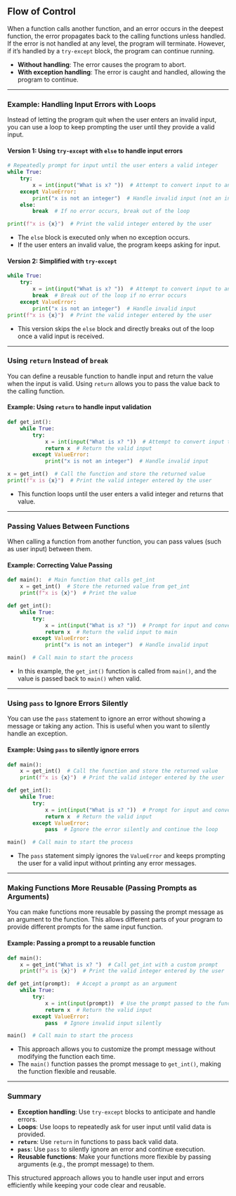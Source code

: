 
## Flow of Control

When a function calls another function, and an error occurs in the deepest function, the error propagates back to the calling functions unless handled. If the error is not handled at any level, the program will terminate. However, if it’s handled by a `try-except` block, the program can continue running.

- **Without handling**: The error causes the program to abort.
- **With exception handling**: The error is caught and handled, allowing the program to continue.

---

### Example: Handling Input Errors with Loops

Instead of letting the program quit when the user enters an invalid input, you can use a loop to keep prompting the user until they provide a valid input.

#### **Version 1**: Using `try-except` with `else` to handle input errors

```python
# Repeatedly prompt for input until the user enters a valid integer
while True:
    try:
        x = int(input("What is x? "))  # Attempt to convert input to an integer
    except ValueError:
        print("x is not an integer")  # Handle invalid input (not an integer)
    else:
        break  # If no error occurs, break out of the loop

print(f"x is {x}")  # Print the valid integer entered by the user
```

- The `else` block is executed only when no exception occurs.
- If the user enters an invalid value, the program keeps asking for input.

#### **Version 2**: Simplified with `try-except`

```python
while True:
    try:
        x = int(input("What is x? "))  # Attempt to convert input to an integer
        break  # Break out of the loop if no error occurs
    except ValueError:
        print("x is not an integer")  # Handle invalid input
print(f"x is {x}")  # Print the valid integer entered by the user
```

- This version skips the `else` block and directly breaks out of the loop once a valid input is received.

---

### Using `return` Instead of `break`

You can define a reusable function to handle input and return the value when the input is valid. Using `return` allows you to pass the value back to the calling function.

#### **Example**: Using `return` to handle input validation

```python
def get_int():
    while True:
        try:
            x = int(input("What is x? "))  # Attempt to convert input to an integer
            return x  # Return the valid input
        except ValueError:
            print("x is not an integer")  # Handle invalid input

x = get_int()  # Call the function and store the returned value
print(f"x is {x}")  # Print the valid integer entered by the user
```

- This function loops until the user enters a valid integer and returns that value.

---

### Passing Values Between Functions

When calling a function from another function, you can pass values (such as user input) between them.

#### **Example**: Correcting Value Passing

```python
def main():  # Main function that calls get_int
    x = get_int()  # Store the returned value from get_int
    print(f"x is {x}")  # Print the value

def get_int():
    while True:
        try:
            x = int(input("What is x? "))  # Prompt for input and convert it to an integer
            return x  # Return the valid input to main
        except ValueError:
            print("x is not an integer")  # Handle invalid input

main()  # Call main to start the process
```

- In this example, the `get_int()` function is called from `main()`, and the value is passed back to `main()` when valid.

---

### Using `pass` to Ignore Errors Silently

You can use the `pass` statement to ignore an error without showing a message or taking any action. This is useful when you want to silently handle an exception.

#### **Example**: Using `pass` to silently ignore errors

```python
def main():
    x = get_int()  # Call the function and store the returned value
    print(f"x is {x}")  # Print the valid integer entered by the user

def get_int():
    while True:
        try:
            x = int(input("What is x? "))  # Prompt for input and convert it to an integer
            return x  # Return the valid input
        except ValueError:
            pass  # Ignore the error silently and continue the loop

main()  # Call main to start the process
```

- The `pass` statement simply ignores the `ValueError` and keeps prompting the user for a valid input without printing any error messages.

---

### Making Functions More Reusable (Passing Prompts as Arguments)

You can make functions more reusable by passing the prompt message as an argument to the function. This allows different parts of your program to provide different prompts for the same input function.

#### **Example**: Passing a prompt to a reusable function

```python
def main():
    x = get_int("What is x? ")  # Call get_int with a custom prompt
    print(f"x is {x}")  # Print the valid integer entered by the user

def get_int(prompt):  # Accept a prompt as an argument
    while True:
        try:
            x = int(input(prompt))  # Use the prompt passed to the function
            return x  # Return the valid input
        except ValueError:
            pass  # Ignore invalid input silently

main()  # Call main to start the process
```

- This approach allows you to customize the prompt message without modifying the function each time.
- The `main()` function passes the prompt message to `get_int()`, making the function flexible and reusable.

---

### Summary

- **Exception handling**: Use `try-except` blocks to anticipate and handle errors.
- **Loops**: Use loops to repeatedly ask for user input until valid data is provided.
- **`return`**: Use `return` in functions to pass back valid data.
- **`pass`**: Use `pass` to silently ignore an error and continue execution.
- **Reusable functions**: Make your functions more flexible by passing arguments (e.g., the prompt message) to them.

This structured approach allows you to handle user input and errors efficiently while keeping your code clear and reusable.